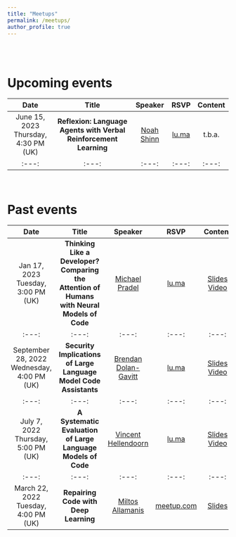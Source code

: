 ```yaml
---
title: "Meetups"
permalink: /meetups/
author_profile: true
---
```


<br>
<br>

Upcoming events
====

| Date | Title | Speaker | RSVP | Content |
| :---: | :---: | :---: | :---: | :---: |
| June 15, 2023<br>Thursday, 4:30 PM (UK) | **Reflexion: Language Agents with Verbal Reinforcement Learning** | [Noah Shinn](https://noahshinn.com/) | [lu.ma](https://lu.ma/435fmttp) | t.b.a. |
| :---: | :---: | :---: | :---: | :---: |
<br>

Past events
====

| Date | Title | Speaker | RSVP | Content |
| :---: | :---: | :---: | :---: | :---: |
| Jan 17, 2023<br>Tuesday, 3:00 PM (UK) | **Thinking Like a Developer? Comparing the Attention of Humans with Neural Models of Code** | [Michael Pradel](https://software-lab.org/people/Michael_Pradel.html) | [lu.ma](https://lu.ma/us1o8niz?tk=1D6y50) | [Slides](/files/2023_17_1_michael_pradel.pdf) [Video](https://www.youtube.com/watch?v=XKGV4JnQZJk&t=164s)  |
| :---: | :---: | :---: | :---: | :---: |
| September 28, 2022<br>Wednesday, 4:00 PM (UK) | **Security Implications of Large Language Model Code Assistants** | [Brendan Dolan-Gavitt](https://moyix.net/) | [lu.ma](https://lu.ma/vi5w46ng) | [Slides](/files/2022_9_28_brendan_dolan_gavitt.pdf) [Video](https://www.youtube.com/watch?v=FG1r6KiqBBM) |
| :---: | :---: | :---: | :---: | :---: | :---: | :---: |
| July 7, 2022<br>Thursday, 5:00 PM (UK) | **A Systematic Evaluation of Large Language Models of Code** | [Vincent Hellendoorn](http://vhellendoorn.github.io/) | [lu.ma](https://lu.ma/k21b6ro2) | [Slides](/files/2022_7_7_vincent_hellendoorn.pdf) [Video](https://www.youtube.com/watch?v=Oj_G_BMC6vU) |
| :---: | :---: | :---: | :---: | :---: | :---: | :---: |
| March 22, 2022<br>Tuesday, 4:00 PM (UK) | **Repairing Code with Deep Learning** | [Miltos Allamanis](https://miltos.allamanis.com/) | [meetup.com](https://www.meetup.com/ai4code-meetup/events/284488330/) | [Slides](/files/2022_3_22_allamanis.pdf) |
